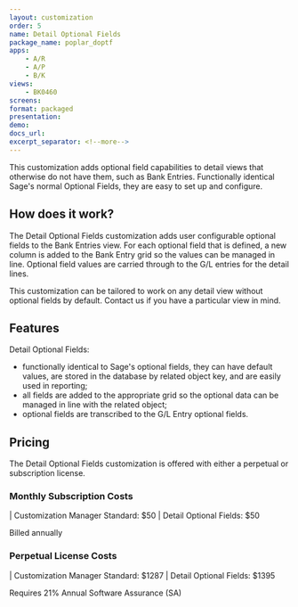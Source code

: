 ```yaml
---
layout: customization
order: 5
name: Detail Optional Fields
package_name: poplar_doptf
apps:
    - A/R
    - A/P
    - B/K
views:
    - BK0460
screens:
format: packaged
presentation: 
demo: 
docs_url: 
excerpt_separator: <!--more-->
---
```


This customization adds optional field capabilities to detail views that
otherwise do not have them, such as Bank Entries.  Functionally identical
Sage's normal Optional Fields, they are easy to set up and configure.
<!--more-->

## How does it work?

The Detail Optional Fields customization adds user configurable 
optional fields to the Bank Entries view.  For each optional field that
is defined, a new column is added to the Bank Entry grid so the values
can be managed in line.  Optional field values are carried through to the
G/L entries for the detail lines.

This customization can be tailored to work on any detail view without
optional fields by default.  Contact us if you have a particular view in
mind.

## Features

Detail Optional Fields:

- functionally identical to Sage's optional fields, they can have default
  values, are stored in the database by related object key, and are easily
  used in reporting;
- all fields are added to the appropriate grid so the optional data can be
  managed in line with the related object;
- optional fields are transcribed to the G/L Entry optional fields.

## Pricing

The Detail Optional Fields customization is offered with either a perpetual
or subscription license.

### Monthly Subscription Costs

| Customization Manager Standard: $50
| Detail Optional Fields: $50

Billed annually

### Perpetual License Costs

| Customization Manager Standard: $1287
| Detail Optional Fields: $1395

Requires 21% Annual Software Assurance (SA)
